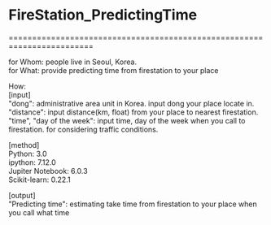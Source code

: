 # FireStation_PredictingTime
========================================================================  
    
for Whom: people live in Seoul, Korea.  
for What: provide predicting time from firestation to your place  


How:  
[input]  
"dong": administrative area unit in Korea. input dong your place locate in.  
"distance": input distance(km, float) from your place to nearest firestation.  
"time", "day of the week": input time, day of the week when you call to firestation. for considering traffic conditions.  

[method]  
Python: 3.0  
ipython: 7.12.0  
Jupiter Notebook: 6.0.3  
Scikit-learn: 0.22.1  

[output]  
"Predicting time": estimating take time from firestation to your place when you call what time  
